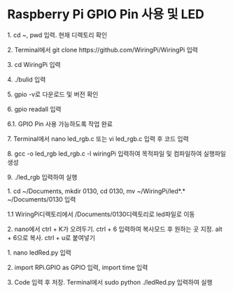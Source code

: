 <h1>Raspberry Pi GPIO Pin 사용 및 LED </h1>
<p>1. cd ~, pwd 입력. 현재 디렉토리 확인</p>
<p>2. Terminal에서 git clone https://github.com/WiringPi/WiringPi 입력</p>
<p>3. cd WiringPi 입력</p>
<p>4. ./bulid 입력</p>
<p>5. gpio -v로 다운로드 및 버전 확인 </p>
<p>6. gpio readall 입력 </p>
<p>6.1. GPIO Pin 사용 가능하도록 작업 완료 </p>
<p>7. Terminal에서 nano led_rgb.c 또는 vi led_rgb.c 입력 후 코드 입력 </p>
<p>8. gcc -o led_rgb led_rgb.c -l wiringPi 입력하여 목적파일 및 컴파일하여 실행파일 생성</p>
<p>9. ./led_rgb 입력하여 실행 </p>
<p> </p>
<p> </p>
<p> </p>
<p>1. cd ~/Documents, mkdir 0130, cd 0130, mv ~/WiringPi/led*.* ~/Documents/0130 입력 </p>
<p>1.1 WiringPi디렉토리에서 /Documents/0130디렉토리로 led파일로 이동</p>
<p>2. nano에서 ctrl + K가 오려두기. ctrl + 6 입력하여 복사모드 후 원하는 곳 지정. alt + 6으로 복사. ctrl + u로 붙여넣기</p>
<p> </p>
<p> </p>
<p> </p>
<p>1. nano ledRed.py 입력</p>
<p>2. import RPi.GPIO as GPIO 입력, import time 입력 </p>
<p>3. Code 입력 후 저장. Terminal에서 sudo python ./ledRed.py 입력하여 실행</p>
